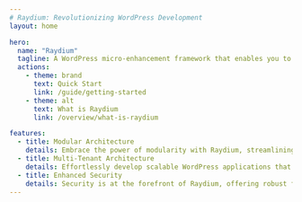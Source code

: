 ```yaml
---
# Raydium: Revolutionizing WordPress Development
layout: home

hero:
  name: "Raydium"
  tagline: A WordPress micro-enhancement framework that enables you to swiftly architect robust and elegant web solutions, redefining simplicity and power.
  actions:
    - theme: brand
      text: Quick Start
      link: /guide/getting-started
    - theme: alt
      text: What is Raydium
      link: /overview/what-is-raydium

features:
  - title: Modular Architecture
    details: Embrace the power of modularity with Raydium, streamlining your development process and ensuring your codebase remains clean and maintainable.
  - title: Multi-Tenant Architecture
    details: Effortlessly develop scalable WordPress applications that support multiple tenants from a single installation, providing customized experiences for each.
  - title: Enhanced Security
    details: Security is at the forefront of Raydium, offering robust features designed to protect your WordPress sites against common vulnerabilities.
---
```

